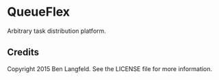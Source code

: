 # QueueFlex

Arbitrary task distribution platform.

## Credits

Copyright 2015 Ben Langfeld. See the LICENSE file for more information.
